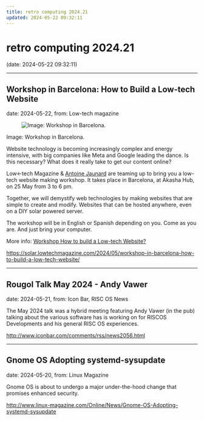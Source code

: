 ```yaml
---
title: retro computing 2024.21
updated: 2024-05-22 09:32:11
---
```


# retro computing 2024.21

(date: 2024-05-22 09:32:11)

---

## Workshop in Barcelona: How to Build a Low-tech Website

date: 2024-05-22, from: Low-tech magazine

<div class="article-img ">
<figure data-imgstate="dither">
<img src="https://solar.lowtechmagazine.com/2024/05/workshop-in-barcelona-how-to-build-a-low-tech-website/images/dithers/workshop-websites_dithered.png" alt='Image: Workshop in Barcelona.' loading="lazy"/></figure>
<figcaption class="caption">
 Image: Workshop in Barcelona. 
</figcaption>
</div>
</div>
<p>Website technology is becoming increasingly complex and energy intensive, with big companies like Meta and Google leading the dance. ​Is this necessary? What does it really take to get our content online?</p>
<p>​Low←tech Magazine &amp; <a href="https://antoinejaunard.com">Antoine Jaunard</a> are teaming up to bring you a low-tech website making workshop. ​It takes place in Barcelona, at Akasha Hub, on 25 May from 3 to 6 pm.</p>
<p>​Together, we will demystify web technologies by making websites that are simple to create and modify. Websites that can be hosted anywhere, even on a DIY solar powered server.</p>
<p>The workshop will be in English or Spanish depending on you. Come as you are. And just bring your computer.</p>
<p>More info: <a href="https://lu.ma/cqw2hzb3">Workshop How to build a Low-tech Website?</a></p> 

<https://solar.lowtechmagazine.com/2024/05/workshop-in-barcelona-how-to-build-a-low-tech-website/>

---

## Rougol Talk May 2024 - Andy Vawer

date: 2024-05-21, from: Icon Bar, RISC OS News

The May 2024 talk was a hybrid meeting featuring Andy Vawer (in the pub) talking about the various software has is working on for RISCOS Developments and his general RISC OS experiences. 

<http://www.iconbar.com/comments/rss/news2056.html>

---

## Gnome OS Adopting systemd-sysupdate

date: 2024-05-20, from: Linux Magazine

<p>Gnome OS is about to undergo a major under-the-hood change that promises enhanced security.</p> 

<http://www.linux-magazine.com/Online/News/Gnome-OS-Adopting-systemd-sysupdate>

